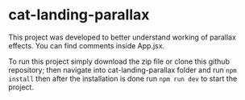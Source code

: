 # cat-landing-parallax

This project was developed to better understand working of parallax effects. You can find comments inside App.jsx.

To run this project simply download the zip file or clone this github repository; then navigate into cat-landing-parallax folder and run 
`npm install` then after the installation is done run `npm run dev` to start the project.
